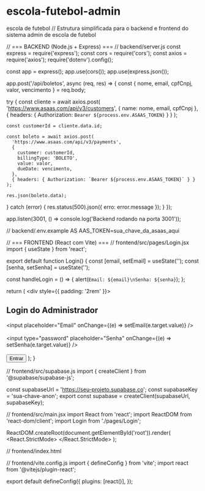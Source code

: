# escola-futebol-admin
escola de futebol
// Estrutura simplificada para o backend e frontend do sistema admin de escola de futebol

// === BACKEND (Node.js + Express) ===
// backend/server.js
const express = require('express');
const cors = require('cors');
const axios = require('axios');
require('dotenv').config();

const app = express();
app.use(cors());
app.use(express.json());

app.post('/api/boletos', async (req, res) => {
  const { nome, email, cpfCnpj, valor, vencimento } = req.body;

  try {
    const cliente = await axios.post(
      'https://www.asaas.com/api/v3/customers',
      { name: nome, email, cpfCnpj },
      { headers: { Authorization: `Bearer ${process.env.ASAAS_TOKEN}` } }
    );

    const customerId = cliente.data.id;

    const boleto = await axios.post(
      'https://www.asaas.com/api/v3/payments',
      {
        customer: customerId,
        billingType: 'BOLETO',
        value: valor,
        dueDate: vencimento,
      },
      { headers: { Authorization: `Bearer ${process.env.ASAAS_TOKEN}` } }
    );

    res.json(boleto.data);
  } catch (error) {
    res.status(500).json({ erro: error.message });
  }
});

app.listen(3001, () => console.log('Backend rodando na porta 3001'));


// backend/.env.example
AS AAS_TOKEN=sua_chave_da_asaas_aqui


// === FRONTEND (React com Vite) ===
// frontend/src/pages/Login.jsx
import { useState } from 'react';

export default function Login() {
  const [email, setEmail] = useState('');
  const [senha, setSenha] = useState('');

  const handleLogin = () => {
    alert(`Email: ${email}\nSenha: ${senha}`);
  };

  return (
    <div style={{ padding: '2rem' }}>
      <h2>Login do Administrador</h2>
      <input placeholder="Email" onChange={(e) => setEmail(e.target.value)} /><br /><br />
      <input type="password" placeholder="Senha" onChange={(e) => setSenha(e.target.value)} /><br /><br />
      <button onClick={handleLogin}>Entrar</button>
    </div>
  );
}


// frontend/src/supabase.js
import { createClient } from '@supabase/supabase-js';

const supabaseUrl = 'https://seu-projeto.supabase.co';
const supabaseKey = 'sua-chave-anon';
export const supabase = createClient(supabaseUrl, supabaseKey);


// frontend/src/main.jsx
import React from 'react';
import ReactDOM from 'react-dom/client';
import Login from './pages/Login';

ReactDOM.createRoot(document.getElementById('root')).render(
  <React.StrictMode>
    <Login />
  </React.StrictMode>
);


// frontend/index.html
<!DOCTYPE html>
<html lang="pt-BR">
  <head>
    <meta charset="UTF-8" />
    <title>Escola de Futebol Admin</title>
  </head>
  <body>
    <div id="root"></div>
    <script type="module" src="/src/main.jsx"></script>
  </body>
</html>


// frontend/vite.config.js
import { defineConfig } from 'vite';
import react from '@vitejs/plugin-react';

export default defineConfig({
  plugins: [react()],
});
